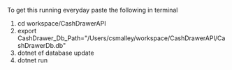 To get this running everyday paste the following in terminal
1. cd workspace/CashDrawerAPI
2. export CashDrawer_Db_Path="/Users/csmalley/workspace/CashDrawerAPI/CashDrawerDb.db"
3. dotnet ef database update 
4. dotnet run